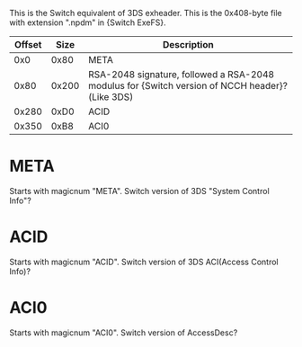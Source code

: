 This is the Switch equivalent of 3DS exheader. This is the 0x408-byte
file with extension ".npdm" in {Switch
ExeFS}.

| Offset | Size  | Description                                                                                    |
| ------ | ----- | ---------------------------------------------------------------------------------------------- |
| 0x0    | 0x80  | META                                                                                           |
| 0x80   | 0x200 | RSA-2048 signature, followed a RSA-2048 modulus for {Switch version of NCCH header}?(Like 3DS) |
| 0x280  | 0xD0  | ACID                                                                                           |
| 0x350  | 0xB8  | ACI0                                                                                           |

# META

Starts with magicnum "META". Switch version of 3DS "System Control
Info"?

# ACID

Starts with magicnum "ACID". Switch version of 3DS ACI(Access Control
Info)?

# ACI0

Starts with magicnum "ACI0". Switch version of AccessDesc?
